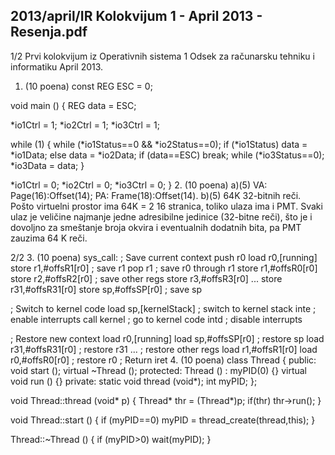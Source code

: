 2013/april/IR Kolokvijum 1 - April 2013 - Resenja.pdf
--------------------------------------------------------------------------------


1/2
Prvi kolokvijum iz Operativnih sistema 1
Odsek za računarsku tehniku i informatiku
April 2013.
1. (10 poena)
const REG ESC = 0;

void main () {
  REG data = ESC;

  *io1Ctrl = 1;
  *io2Ctrl = 1;
  *io3Ctrl = 1;

  while (1) {
    while (*io1Status==0 && *io2Status==0);
    if (*io1Status) data = *io1Data;
    else data = *io2Data;
  if (data==ESC) break;
    while (*io3Status==0);
    *io3Data = data;
  }

  *io1Ctrl = 0;
  *io2Ctrl = 0;
  *io3Ctrl = 0;
}
2. (10 poena)
a)(5) VA: Page(16):Offset(14); PA: Frame(18):Offset(14).
b)(5) 64K 32-bitnih reči.
Pošto virtuelni prostor ima 64K = 2
16
 stranica, toliko ulaza ima i PMT.
Svaki ulaz je veličine najmanje jedne adresibilne jedinice (32-bitne reči), što je i dovoljno za
smeštanje broja okvira i eventualnih dodatnih bita, pa PMT zauzima 64 K reči.

2/2
3. (10 poena)
sys_call: ; Save current context
push  r0
load r0,[running]
store r1,#offsR1[r0] ; save r1
pop   r1  ; save r0 through r1
store r1,#offsR0[r0]
store r2,#offsR2[r0] ; save other regs
store r3,#offsR3[r0]
...
store r31,#offsR31[r0]
store sp,#offsSP[r0] ; save sp

; Switch to kernel code
load  sp,[kernelStack] ; switch to kernel stack
inte ; enable interrupts
call  kernel ; go to kernel code
intd ; disable interrupts

; Restore new context
load r0,[running]
load  sp,#offsSP[r0] ; restore sp
load  r31,#offsR31[r0] ; restore r31
...  ; restore other regs
load  r1,#offsR1[r0]
load  r0,#offsR0[r0] ; restore r0
; Return
iret
4. (10 poena)
class Thread {
public:
  void start ();
  virtual ~Thread ();
protected:
  Thread () : myPID(0) {}
  virtual void run () {}
private:
  static void thread (void*);
  int myPID;
};

void Thread::thread (void* p) {
  Thread* thr = (Thread*)p;
  if(thr) thr->run();
}

void Thread::start () {
  if (myPID==0) myPID = thread_create(thread,this);
}

Thread::~Thread () {
  if (myPID>0) wait(myPID);
}
